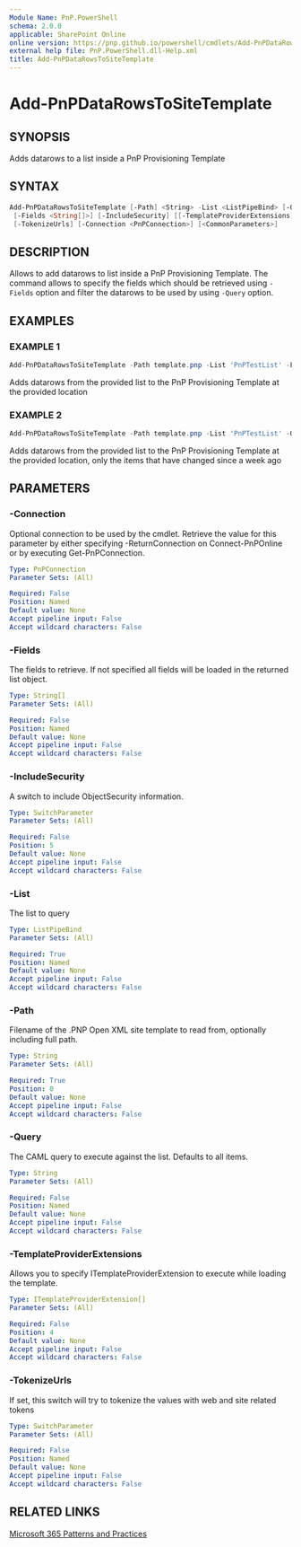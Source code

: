 ```yaml
---
Module Name: PnP.PowerShell
schema: 2.0.0
applicable: SharePoint Online
online version: https://pnp.github.io/powershell/cmdlets/Add-PnPDataRowsToSiteTemplate.html
external help file: PnP.PowerShell.dll-Help.xml
title: Add-PnPDataRowsToSiteTemplate
---
```

  
# Add-PnPDataRowsToSiteTemplate

## SYNOPSIS
Adds datarows to a list inside a PnP Provisioning Template

## SYNTAX

```powershell
Add-PnPDataRowsToSiteTemplate [-Path] <String> -List <ListPipeBind> [-Query <String>]
 [-Fields <String[]>] [-IncludeSecurity] [[-TemplateProviderExtensions] <ITemplateProviderExtension[]>]
 [-TokenizeUrls] [-Connection <PnPConnection>] [<CommonParameters>]
```

## DESCRIPTION
Allows to add datarows to list inside a PnP Provisioning Template. The command allows to specify the fields which should be retrieved using `-Fields` option and filter the datarows to be used by using `-Query` option.

## EXAMPLES

### EXAMPLE 1
```powershell
Add-PnPDataRowsToSiteTemplate -Path template.pnp -List 'PnPTestList' -Fields 'Title','Choice'
```

Adds datarows from the provided list to the PnP Provisioning Template at the provided location

### EXAMPLE 2
```powershell
Add-PnPDataRowsToSiteTemplate -Path template.pnp -List 'PnPTestList' -Query '<Query><Where><Geq><FieldRef Name="Modified"/><Value Type="DateTime"><Today OffsetDays="-7" /></Value></Geq></Where></Query>' -Fields 'Title','Choice' -IncludeSecurity
```

Adds datarows from the provided list to the PnP Provisioning Template at the provided location, only the items that have changed since a week ago

## PARAMETERS

### -Connection
Optional connection to be used by the cmdlet. Retrieve the value for this parameter by either specifying -ReturnConnection on Connect-PnPOnline or by executing Get-PnPConnection.

```yaml
Type: PnPConnection
Parameter Sets: (All)

Required: False
Position: Named
Default value: None
Accept pipeline input: False
Accept wildcard characters: False
```

### -Fields
The fields to retrieve. If not specified all fields will be loaded in the returned list object.

```yaml
Type: String[]
Parameter Sets: (All)

Required: False
Position: Named
Default value: None
Accept pipeline input: False
Accept wildcard characters: False
```

### -IncludeSecurity
A switch to include ObjectSecurity information.

```yaml
Type: SwitchParameter
Parameter Sets: (All)

Required: False
Position: 5
Default value: None
Accept pipeline input: False
Accept wildcard characters: False
```

### -List
The list to query

```yaml
Type: ListPipeBind
Parameter Sets: (All)

Required: True
Position: Named
Default value: None
Accept pipeline input: False
Accept wildcard characters: False
```

### -Path
Filename of the .PNP Open XML site template to read from, optionally including full path.

```yaml
Type: String
Parameter Sets: (All)

Required: True
Position: 0
Default value: None
Accept pipeline input: False
Accept wildcard characters: False
```

### -Query
The CAML query to execute against the list. Defaults to all items.

```yaml
Type: String
Parameter Sets: (All)

Required: False
Position: Named
Default value: None
Accept pipeline input: False
Accept wildcard characters: False
```

### -TemplateProviderExtensions
Allows you to specify ITemplateProviderExtension to execute while loading the template.

```yaml
Type: ITemplateProviderExtension[]
Parameter Sets: (All)

Required: False
Position: 4
Default value: None
Accept pipeline input: False
Accept wildcard characters: False
```

### -TokenizeUrls
If set, this switch will try to tokenize the values with web and site related tokens

```yaml
Type: SwitchParameter
Parameter Sets: (All)

Required: False
Position: Named
Default value: None
Accept pipeline input: False
Accept wildcard characters: False
```



## RELATED LINKS

[Microsoft 365 Patterns and Practices](https://aka.ms/m365pnp)


